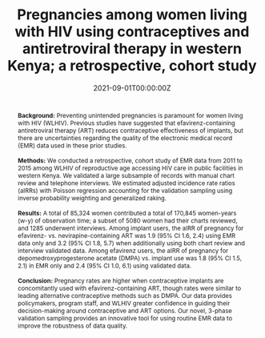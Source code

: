 ---
authors:
- Patel, R
- admin
- Jakait, B
- Shepherd, B
- Mocello, R
- Musick, B
- Bernard, C
- Onono, M
- Bukusi, E
- Wools-Kaloustian, K
- Cohen, C
- Yiannoutsos, C
date: "2021-09-01T00:00:00Z"
doi: "10.1186/s12916-021-02043-z"
featured: false
projects: []
publication: '*BMC Medicine, 13*, 19(1):178'
publication_short: ""
publication_types:
- "2"
publishDate: "2021-01-01T00:00:00Z"
tags:
- Source Themes
title: Pregnancies among women living with HIV using contraceptives and antiretroviral therapy in western Kenya; a retrospective, cohort study
abstract: <br />**Background:** Preventing unintended pregnancies is paramount for women living with HIV (WLHIV). Previous studies have suggested that efavirenz-containing antiretroviral therapy (ART) reduces contraceptive effectiveness of implants, but there are uncertainties regarding the quality of the electronic medical record (EMR) data used in these prior studies. <br/><br/> **Methods:** We conducted a retrospective, cohort study of EMR data from 2011 to 2015 among WLHIV of reproductive age accessing HIV care in public facilities in western Kenya. We validated a large subsample of records with manual chart review and telephone interviews. We estimated adjusted incidence rate ratios (aIRRs) with Poisson regression accounting for the validation sampling using inverse probability weighting and generalized raking. <br/><br/> **Results:** A total of 85,324 women contributed a total of 170,845 women-years (w-y) of observation time; a subset of 5080 women had their charts reviewed, and 1285 underwent interviews. Among implant users, the aIRR of pregnancy for efavirenz- vs. nevirapine-containing ART was 1.9 (95% CI 1.6, 2.4) using EMR data only and 3.2 (95% CI 1.8, 5.7) when additionally using both chart review and interview validated data. Among efavirenz users, the aIRR of pregnancy for depomedroxyprogesterone acetate (DMPA) vs. implant use was 1.8 (95% CI 1.5, 2.1) in EMR only and 2.4 (95% CI 1.0, 6.1) using validated data. <br /><br/> **Conclusion:** Pregnancy rates are higher when contraceptive implants are concomitantly used with efavirenz-containing ART, though rates were similar to leading alternative contraceptive methods such as DMPA. Our data provides policymakers, program staff, and WLHIV greater confidence in guiding their decision-making around contraceptive and ART options. Our novel, 3-phase validation sampling provides an innovative tool for using routine EMR data to improve the robustness of data quality.
---
